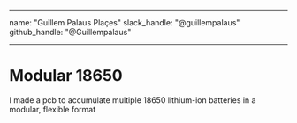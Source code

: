 
---
name: "Guillem Palaus Plaçes"
slack_handle: "@guillempalaus"
github_handle: "@Guillempalaus"

---

# Modular 18650
I made a pcb to accumulate multiple 18650 lithium-ion batteries in a modular, flexible format
<!-- Describe your board in 2-3 sentences. What are you making? What will it do? -->

<!-- How much is it going to cost? -->

<!-- Tell us a little bit about your design process. What were some challenges? What helped? ***Totally optional*** -->
